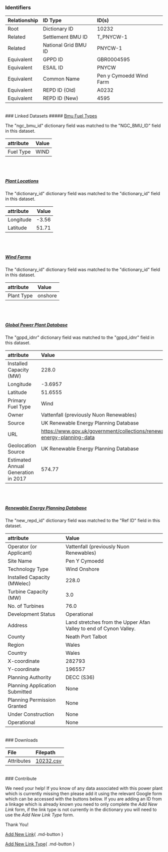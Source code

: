 ### Identifiers

| Relationship   | ID Type              | ID(s)                   |
|:---------------|:---------------------|:------------------------|
| Root           | Dictionary ID        | 10232                   |
| Related        | Settlement BMU ID    | T_PNYCW-1               |
| Related        | National Grid BMU ID | PNYCW-1                 |
| Equivalent     | GPPD ID              | GBR0004595              |
| Equivalent     | ESAIL ID             | PNYCW                   |
| Equivalent     | Common Name          | Pen y Cymoedd Wind Farm |
| Equivalent     | REPD ID (Old)        | A0232                   |
| Equivalent     | REPD ID (New)        | 4595                    |

<br>
### Linked Datasets
##### <a href="https://osuked.github.io/Power-Station-Dictionary/datasets/bmu-fuel-types">Bmu Fuel Types</a>



The "ngc_bmu_id" dictionary field was matched to the "NGC_BMU_ID" field in this dataset.

| attribute   | Value   |
|:------------|:--------|
| Fuel Type   | WIND    |

<br><br>
##### <a href="https://osuked.github.io/Power-Station-Dictionary/datasets/plant-locations">Plant Locations</a>



The "dictionary_id" dictionary field was matched to the "dictionary_id" field in this dataset.

| attribute   |   Value |
|:------------|--------:|
| Longitude   |   -3.56 |
| Latitude    |   51.71 |

<br><br>
##### <a href="https://osuked.github.io/Power-Station-Dictionary/datasets/wind-farms">Wind Farms</a>



The "dictionary_id" dictionary field was matched to the "dictionary_id" field in this dataset.

| attribute   | Value   |
|:------------|:--------|
| Plant Type  | onshore |

<br><br>
##### <a href="https://osuked.github.io/Power-Station-Dictionary/datasets/global-power-plant-database">Global Power Plant Database</a>



The "gppd_idnr" dictionary field was matched to the "gppd_idnr" field in this dataset.

| attribute                           | Value                                                                    |
|:------------------------------------|:-------------------------------------------------------------------------|
| Installed Capacity (MW)             | 228.0                                                                    |
| Longitude                           | -3.6957                                                                  |
| Latitude                            | 51.6555                                                                  |
| Primary Fuel Type                   | Wind                                                                     |
| Owner                               | Vattenfall (previously Nuon Renewables)                                  |
| Source                              | UK Renewable Energy Planning Database                                    |
| URL                                 | https://www.gov.uk/government/collections/renewable-energy-planning-data |
| Geolocation Source                  | UK Renewable Energy Planning Database                                    |
| Estimated Annual Generation in 2017 | 574.77                                                                   |

<br><br>
##### <a href="https://osuked.github.io/Power-Station-Dictionary/datasets/renewable-energy-planning-database">Renewable Energy Planning Database</a>



The "new_repd_id" dictionary field was matched to the "Ref ID" field in this dataset.

| attribute                      | Value                                                             |
|:-------------------------------|:------------------------------------------------------------------|
| Operator (or Applicant)        | Vattenfall (previously Nuon Renewables)                           |
| Site Name                      | Pen Y Cymoedd                                                     |
| Technology Type                | Wind Onshore                                                      |
| Installed Capacity (MWelec)    | 228.0                                                             |
| Turbine Capacity (MW)          | 3.0                                                               |
| No. of Turbines                | 76.0                                                              |
| Development Status             | Operational                                                       |
| Address                        | Land stretches from the Upper Afan Valley to end of Cynon Valley. |
| County                         | Neath Port Talbot                                                 |
| Region                         | Wales                                                             |
| Country                        | Wales                                                             |
| X-coordinate                   | 282793                                                            |
| Y-coordinate                   | 196557                                                            |
| Planning Authority             | DECC (S36)                                                        |
| Planning Application Submitted | None                                                              |
| Planning Permission Granted    | None                                                              |
| Under Construction             | None                                                              |
| Operational                    | None                                                              |


<br>
### Downloads


| File       | Filepath                                                                              |
|:-----------|:--------------------------------------------------------------------------------------|
| Attributes | [10232.csv](https://osuked.github.io/Power-Station-Dictionary/object_attrs/10232.csv) |


<br>
### Contribute

We need your help! If you know of any data associated with this power plant which is currently missing then please add it using the relevant Google form which can be accessed with the buttons below.  If you are adding an ID from a linkage which is already known you need to only complete the *Add New Link* form, if the link type is not currently in the dictionary you will need to use the *Add New Link Type* form.

Thank You!

[Add New Link](https://docs.google.com/forms/d/e/1FAIpQLSc5jRsQ7NgiLLXbwo9PUdwTQyuqbRwThltG56-o6NVSe7E_nw/viewform?usp=pp_url&entry.251912331=10232){ .md-button }

[Add New Link Type](https://docs.google.com/forms/d/e/1FAIpQLSdQfLmfOR0Vw4Z7gDQAIhBbqIifd1RuSFPKmDQpROhOqjo7ew/viewform?usp=pp_url&entry.2141539628=10232){ .md-button }